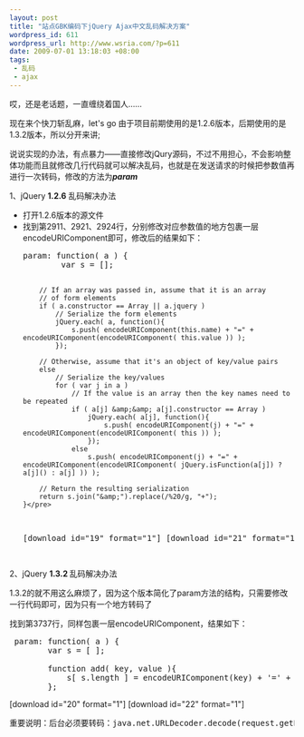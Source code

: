 ```yaml
--- 
layout: post
title: "站点GBK编码下jQuery Ajax中文乱码解决方案"
wordpress_id: 611
wordpress_url: http://www.wsria.com/?p=611
date: 2009-07-01 13:18:03 +08:00
tags: 
 - 乱码
 - ajax
---
```

哎，还是老话题，一直缠绕着国人……

现在来个快刀斩乱麻，let's go
由于项目前期使用的是1.2.6版本，后期使用的是1.3.2版本，所以分开来讲;

说说实现的办法，有点暴力——直接修改jQury源码，不过不用担心，不会影响整体功能而且就修改几行代码就可以解决乱码，也就是在发送请求的时候把参数值再进行一次转码，修改的方法为<em><strong>param</strong></em>

1、jQuery <strong>1.2.6</strong> 乱码解决办法
<ul>
	<li>打开1.2.6版本的源文件</li>
	<li>找到第2911、2921、2924行，分别修改对应参数值的地方包裹一层encodeURIComponent即可，修改后的结果如下：
<pre class="brush: js">param: function( a ) {
		var s = [];

		// If an array was passed in, assume that it is an array
		// of form elements
		if ( a.constructor == Array || a.jquery )
			// Serialize the form elements
			jQuery.each( a, function(){
				s.push( encodeURIComponent(this.name) + "=" + encodeURIComponent(encodeURIComponent( this.value )) );
			});

		// Otherwise, assume that it's an object of key/value pairs
		else
			// Serialize the key/values
			for ( var j in a )
				// If the value is an array then the key names need to be repeated
				if ( a[j] &amp;&amp; a[j].constructor == Array )
					jQuery.each( a[j], function(){
						s.push( encodeURIComponent(j) + "=" + encodeURIComponent(encodeURIComponent( this )) );
					});
				else
					s.push( encodeURIComponent(j) + "=" + encodeURIComponent(encodeURIComponent( jQuery.isFunction(a[j]) ? a[j]() : a[j] )) );

		// Return the resulting serialization
		return s.join("&amp;").replace(/%20/g, "+");
	}</pre>
[download id="19" format="1"]
[download id="21" format="1"]
</li>
</ul>
2、jQuery <strong>1.3.2 </strong>乱码解决办法

1.3.2的就不用这么麻烦了，因为这个版本简化了param方法的结构，只需要修改一行代码即可，因为只有一个地方转码了

找到第3737行，同样包裹一层encodeURIComponent，结果如下：
<pre class="brush: js">	param: function( a ) {
		var s = [ ];

		function add( key, value ){
			s[ s.length ] = encodeURIComponent(key) + '=' + encodeURIComponent(encodeURIComponent(value));
		};</pre>
[download id="20" format="1"]
[download id="22" format="1"]



<pre>重要说明：后台必须要转码：java.net.URLDecoder.decode(request.getParameter("name"), "UTF-8")</pre>



